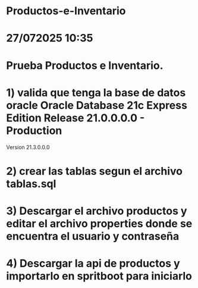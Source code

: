# Productos-e-Inventario
# 27/072025 10:35
# Prueba Productos e Inventario.
# 1) valida que tenga la base de datos  oracle Oracle Database 21c Express Edition Release 21.0.0.0.0 - Production
Version 21.3.0.0.0
# 2) crear las tablas segun el archivo tablas.sql
# 3) Descargar el archivo productos y editar el archivo properties donde se encuentra el usuario y contraseña 
# 4) Descargar la api de productos y importarlo en spritboot para iniciarlo
